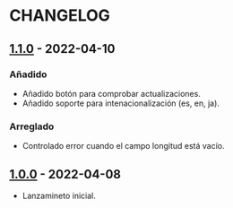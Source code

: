 # CHANGELOG

## [1.1.0] - 2022-04-10
### Añadido
- Añadido botón para comprobar actualizaciones.
- Añadido soporte para intenacionalización (es, en, ja).

### Arreglado
- Controlado error cuando el campo longitud está vacío.


## [1.0.0] - 2022-04-08
- Lanzamineto inicial.

[1.1.0]: https://github.com/JSalmon11/Generador-de-Contrasenias/compare/1.0.0...1.1.0
[1.0.0]: https://github.com/JSalmon11/Generador-de-Contrasenias/compare/b552912c04419d8d2ae5d9fd9bb7f315145f46d8...1.0.0